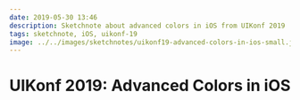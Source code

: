 ```yaml
---
date: 2019-05-30 13:46
description: Sketchnote about advanced colors in iOS from UIKonf 2019
tags: sketchnote, iOS, uikonf-19
image: ../../images/sketchnotes/uikonf19-advanced-colors-in-ios-small.jpg
---
```


# UIKonf 2019: Advanced Colors in iOS
